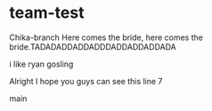 # team-test


 Chika-branch
Here comes the bride, here comes the bride.TADADADDADDADDDADDADDADDADA 

i like ryan gosling




Alright I hope you guys can see this line 7

 main
